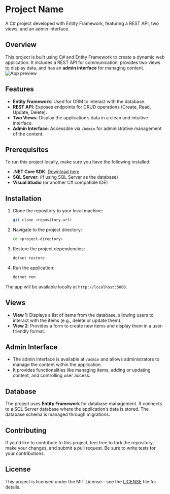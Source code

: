 # Project Name

A C# project developed with Entity Framework, featuring a REST API, two views, and an admin interface.

## Overview

This project is built using C# and Entity Framework to create a dynamic web application. It includes a REST API for communication, provides two views to display data, and has an **admin interface** for managing content.
![App preview](./snippet-slice.png)


## Features

- **Entity Framework**: Used for ORM to interact with the database.
- **REST API**: Exposes endpoints for CRUD operations (Create, Read, Update, Delete).
- **Two Views**: Display the application’s data in a clean and intuitive interface.
- **Admin Interface**: Accessible via `/Admin` for administrative management of the content.

## Prerequisites

To run this project locally, make sure you have the following installed:

- **.NET Core SDK**: [Download here](https://dotnet.microsoft.com/download/dotnet)
- **SQL Server**: (if using SQL Server as the database)
- **Visual Studio** (or another C# compatible IDE)

## Installation

1. Clone the repository to your local machine:
   ```bash
   git clone <repository-url>
   ```
2. Navigate to the project directory:
   ```bash
   cd <project-directory>
   ```
3. Restore the project dependencies:
   ```bash
   dotnet restore
   ```
4. Run the application:
   ```bash
   dotnet run
   ```

The app will be available locally at `http://localhost:5000`.

## Views

- **View 1**: Displays a list of items from the database, allowing users to interact with the items (e.g., delete or update them).
- **View 2**: Provides a form to create new items and display them in a user-friendly format.

## Admin Interface

- The admin interface is available at `/admin` and allows administrators to manage the content within the application.
- It provides functionalities like managing items, adding or updating content, and controlling user access.

## Database

The project uses **Entity Framework** for database management. It connects to a SQL Server database where the application’s data is stored. The database schema is managed through migrations.

## Contributing

If you'd like to contribute to this project, feel free to fork the repository, make your changes, and submit a pull request. Be sure to write tests for your contributions.

## License

This project is licensed under the MIT License - see the [LICENSE](LICENSE) file for details.

